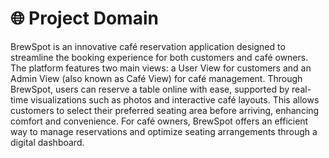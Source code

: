 # 🌐 Project Domain
BrewSpot is an innovative café reservation application designed to streamline the booking experience for both customers and café owners. The platform features two main views: a User View for customers and an Admin View (also known as Café View) for café management. Through BrewSpot, users can reserve a table online with ease, supported by real-time visualizations such as photos and interactive café layouts. This allows customers to select their preferred seating area before arriving, enhancing comfort and convenience. For café owners, BrewSpot offers an efficient way to manage reservations and optimize seating arrangements through a digital dashboard.
